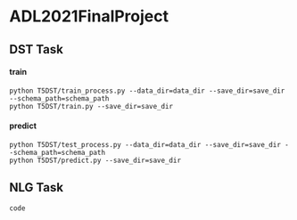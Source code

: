# ADL2021FinalProject

## DST Task 

#### train
```
python T5DST/train_process.py --data_dir=data_dir --save_dir=save_dir --schema_path=schema_path
python T5DST/train.py --save_dir=save_dir
```
#### predict
```
python T5DST/test_process.py --data_dir=data_dir --save_dir=save_dir --schema_path=schema_path
python T5DST/predict.py --save_dir=save_dir
```

## NLG Task

```
code
```
